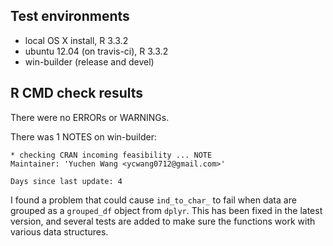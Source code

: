 ## Test environments
* local OS X install, R 3.3.2
* ubuntu 12.04 (on travis-ci), R 3.3.2
* win-builder (release and devel)

## R CMD check results
There were no ERRORs or WARNINGs.

There was 1 NOTES on win-builder:

```
* checking CRAN incoming feasibility ... NOTE
Maintainer: 'Yuchen Wang <ycwang0712@gmail.com>'

Days since last update: 4
```

I found a problem that could cause `ind_to_char_` to fail when data are grouped as a `grouped_df` object from `dplyr`. This has been fixed in the latest version, and several tests are added to make sure the functions work with various data structures.

